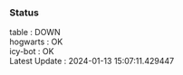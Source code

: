 ### Status


table : DOWN  
hogwarts : OK  
icy-bot : OK  
Latest Update : 2024-01-13 15:07:11.429447
